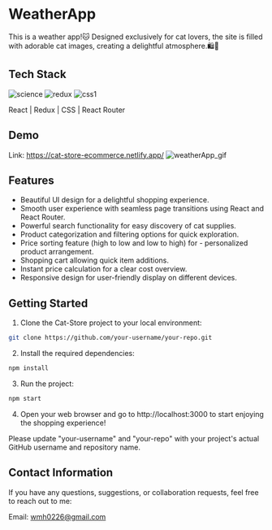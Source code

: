 # WeatherApp



This is a weather app!🐱 Designed exclusively for cat lovers, the site is filled with adorable cat images, creating a delightful atmosphere.🛍️🐾



## Tech Stack
![science](https://github.com/Miu-Ha-Wong/cat-store/assets/140452700/0dd97764-a3f3-4c8e-80ad-8782853c4d4f)
![redux](https://github.com/Miu-Ha-Wong/cat-store/assets/140452700/be6704b7-9858-4e58-9edb-991a461d9166)
![css1](https://github.com/Miu-Ha-Wong/cat-store/assets/140452700/b934d745-21e2-4db5-a297-be403f4cc368)

React | Redux | CSS | React Router



## Demo
Link: https://cat-store-ecommerce.netlify.app/
![weatherApp_gif](https://github.com/Miu-Ha-Wong/WeatherApp/assets/140452700/4dd960b3-0aac-4b4f-b9bc-524b79a3be9e)





## Features


- Beautiful UI design for a delightful shopping experience.
- Smooth user experience with seamless page transitions using React and React Router.
- Powerful search functionality for easy discovery of cat supplies.
- Product categorization and filtering options for quick exploration.
- Price sorting feature (high to low and low to high) for - personalized product arrangement.
- Shopping cart allowing quick item additions.
- Instant price calculation for a clear cost overview.
- Responsive design for user-friendly display on different devices.



## Getting Started


1. Clone the Cat-Store project to your local environment:
   
  ```bash
  git clone https://github.com/your-username/your-repo.git
  ```


2. Install the required dependencies:
   
  ```bash
  npm install
  ```


3. Run the project:
   
  ```bash
  npm start
  ```


4. Open your web browser and go to http://localhost:3000 to start enjoying the shopping experience!


Please update "your-username" and "your-repo" with your project's actual GitHub username and repository name.



## Contact Information


If you have any questions, suggestions, or collaboration requests, feel free to reach out to me:

Email: wmh0226@gmail.com

